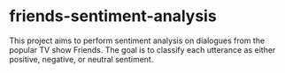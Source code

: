 # friends-sentiment-analysis
This project aims to perform sentiment analysis on dialogues from the popular TV show Friends. The goal is to classify each utterance as either positive, negative, or neutral sentiment.
